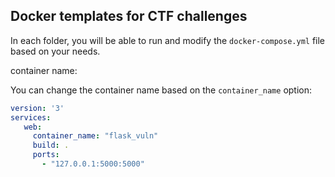 ## Docker templates for CTF challenges


In each folder, you will be able to run and modify the `docker-compose.yml` file based on your needs.

container name:

You can change the container name based on the `container_name` option:

```yaml
version: '3'
services:
   web:
     container_name: "flask_vuln"
     build: .
     ports:
       - "127.0.0.1:5000:5000"
```
